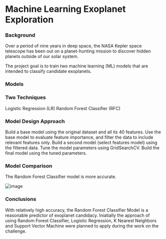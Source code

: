 # Machine Learning Exoplanet Exploration



### Background
Over a period of nine years in deep space, the NASA Kepler space telescope has been out on a planet-hunting mission to discover hidden planets outside of our solar system.

The project goal is to train two machine learning (ML) models that are intended to classify candidate exoplanets.


### Models
### Two Techniques
Logistic Regression (LR)
Random Forest Classifier (RFC)



### Model Design Approach
Build a base model using the original dataset and all its 40 features.
Use the base model to evaluate feature importance, and filter the data to include relevant features only.
Build a second model (select features model) using the filtered data.
Tune the model parameters using GridSearchCV.
Build the final model using the tuned parameters.


### Model Comparison
The Random Forest Classifier model is more accurate.


![image](https://user-images.githubusercontent.com/68763904/119240476-98a2c700-bb04-11eb-916f-ed95d6fef8a6.png)


### Conclusions
With relatively high accuracy, the Random Forest Classifier Model  is  a reasonable predictor of exoplanet candidacy. 
Iniatially the approach of using Random Forest Classifier, Logistic Regression, K Nearest Neighbors and Support Vector Machine were planned to apply during the work on the challenge.  
